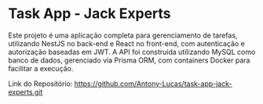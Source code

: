 # Task App - Jack Experts
<p>Este projeto é uma aplicação completa para gerenciamento de tarefas, utilizando NestJS no back-end e React no front-end, com autenticação e autorização baseadas em JWT. A API foi construída utilizando MySQL como banco de dados, gerenciado via Prisma ORM, com containers Docker para facilitar a execução.</p>

Link do Repositório:
https://github.com/Antony-Lucas/task-app-jack-experts.git
